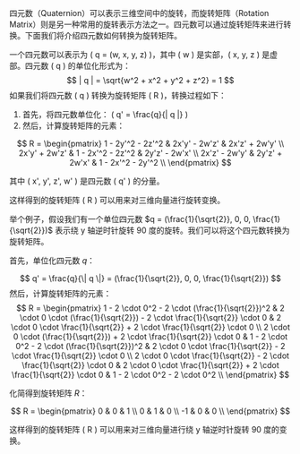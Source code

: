 四元数（Quaternion）可以表示三维空间中的旋转，而旋转矩阵（Rotation Matrix）则是另一种常用的旋转表示方法之一。四元数可以通过旋转矩阵来进行转换。下面我们将介绍四元数如何转换为旋转矩阵。

一个四元数可以表示为 \( q = (w, x, y, z) \)，其中 \( w \) 是实部，\( x, y, z \) 是虚部。四元数 \( q \) 的单位化形式为：
$$
| q | = \sqrt{w^2 + x^2 + y^2 + z^2} = 1 
$$
如果我们将四元数 \( q \) 转换为旋转矩阵 \( R \)，转换过程如下：

1. 首先，将四元数单位化： \( q' = \frac{q}{\| q \|} \)
2. 然后，计算旋转矩阵的元素：

$$
R = 
\begin{pmatrix}
1 - 2y'^2 - 2z'^2 & 2x'y' - 2w'z' & 2x'z' + 2w'y' \\
2x'y' + 2w'z' & 1 - 2x'^2 - 2z'^2 & 2y'z' - 2w'x' \\
2x'z' - 2w'y' & 2y'z' + 2w'x' & 1 - 2x'^2 - 2y'^2 \\
\end{pmatrix}
$$

其中 \( x', y', z', w' \) 是四元数 \( q' \) 的分量。

这样得到的旋转矩阵 \( R \) 可以用来对三维向量进行旋转变换。

举个例子，假设我们有一个单位四元数 $q = (\frac{1}{\sqrt{2}}, 0, 0, \frac{1}{\sqrt{2}})$ 表示绕 y 轴逆时针旋转 90 度的旋转。我们可以将这个四元数转换为旋转矩阵。

首先，单位化四元数 $q$：

$$
q' = \frac{q}{\| q \|} = (\frac{1}{\sqrt{2}}, 0, 0, \frac{1}{\sqrt{2}})
$$
然后，计算旋转矩阵的元素：
$$
R = 
\begin{pmatrix}
1 - 2 \cdot 0^2 - 2 \cdot (\frac{1}{\sqrt{2}})^2 & 2 \cdot 0 \cdot (\frac{1}{\sqrt{2}}) - 2 \cdot \frac{1}{\sqrt{2}} \cdot 0 & 2 \cdot 0 \cdot \frac{1}{\sqrt{2}} + 2 \cdot \frac{1}{\sqrt{2}} \cdot 0 \\
2 \cdot 0 \cdot (\frac{1}{\sqrt{2}}) + 2 \cdot \frac{1}{\sqrt{2}} \cdot 0 & 1 - 2 \cdot 0^2 - 2 \cdot (\frac{1}{\sqrt{2}})^2 & 2 \cdot 0 \cdot \frac{1}{\sqrt{2}} - 2 \cdot \frac{1}{\sqrt{2}} \cdot 0 \\
2 \cdot 0 \cdot \frac{1}{\sqrt{2}} - 2 \cdot \frac{1}{\sqrt{2}} \cdot 0 & 2 \cdot 0 \cdot \frac{1}{\sqrt{2}} + 2 \cdot \frac{1}{\sqrt{2}} \cdot 0 & 1 - 2 \cdot 0^2 - 2 \cdot 0^2 \\
\end{pmatrix}
$$

化简得到旋转矩阵 $R$：

$$
R = 
\begin{pmatrix}
0 & 0 & 1 \\
0 & 1 & 0 \\
-1 & 0 & 0 \\
\end{pmatrix}
$$

这样得到的旋转矩阵 \( R \) 可以用来对三维向量进行绕 y 轴逆时针旋转 90 度的变换。